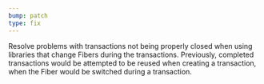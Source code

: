 ```yaml
---
bump: patch
type: fix
---
```


Resolve problems with transactions not being properly closed when using libraries that change Fibers during the transactions. Previously, completed transactions would be attempted to be reused when creating a transaction, when the Fiber would be switched during a transaction.
